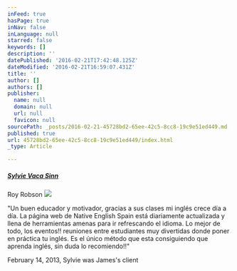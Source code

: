 ```yaml
---
inFeed: true
hasPage: true
inNav: false
inLanguage: null
starred: false
keywords: []
description: ''
datePublished: '2016-02-21T17:42:48.125Z'
dateModified: '2016-02-21T16:59:07.431Z'
title: ''
author: []
authors: []
publisher:
  name: null
  domain: null
  url: null
  favicon: null
sourcePath: _posts/2016-02-21-45728bd2-65ee-42c5-8cc8-19c9e51ed449.md
published: true
url: 45728bd2-65ee-42c5-8cc8-19c9e51ed449/index.html
_type: Article

---
```

##### **[Sylvie Vaca Sinn][0]**

Roy Robson
![](https://the-grid-user-content.s3-us-west-2.amazonaws.com/a6bd9fb3-5f3d-4b65-a0e6-1f350d50ce7a.jpg)

"Un buen educador y motivador, gracias a sus clases mi inglés crece día a día. La página web de Native English Spain está diariamente actualizada y llena de herramientas amenas para ir refrescando el idioma. Lo mejor de todo, los eventos!! reuniones entre estudiantes muy divertidas donde poner en práctica tu inglés. Es el único método que esta consiguiendo que aprenda inglés, sin duda lo recomiendo!!"

February 14, 2013, Sylvie was James's client

[0]: https://www.linkedin.com/profile/view?id=AAEAAAWU-K0B5oHVshSNhuBjfjJtzDrmG_i2BlY&authType=name&authToken=_emV